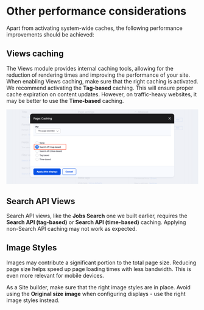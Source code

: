 # Other performance considerations

Apart from activating system-wide caches, the following performance improvements should be achieved:

## Views caching

The Views module provides internal caching tools, allowing for the reduction of rendering times and improving the performance of your site. When enabling Views caching, make sure that the right caching is activated. We recommend activating the **Tag-based** caching. This will ensure proper cache expiration on content updates. However, on traffic-heavy websites, it may be better to use the **Time-based** caching.

![Image of Page caching for Job Search View](../.gitbook/assets/Unit-10-Page-Caching-1.png)


## Search API Views

Search API views, like the **Jobs Search** one we built earlier, requires the **Search API \(tag-based\)** or **Search API \(time-based\)** caching. Applying non-Search API caching may not work as expected.

## Image Styles

Images may contribute a significant portion to the total page size. Reducing page size helps speed up page loading times with less bandwidth. This is even more relevant for mobile devices.

As a Site builder, make sure that the right image styles are in place. Avoid using the **Original size** **image** when configuring displays - use the right image styles instead.
